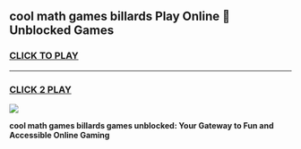 
## cool math games billards Play Online 👋 Unblocked Games
<h3>
<a href="https://news.freeplayer.one?title=cool_math_games_billards&ref=17CMG">CLICK TO PLAY</a></h3>
<hr>

<h3>
<a href="https://news.freeplayer.one?title=cool_math_games_billards&ref=17CMG">CLICK 2 PLAY</a>
  
</h3>

<a href="https://news.freeplayer.one?title=cool_math_games_billards&ref=17CMG/"><img src="https://clearcache.store/games.png"></a>


**cool math games billards games unblocked: Your Gateway to Fun and Accessible Online Gaming**
